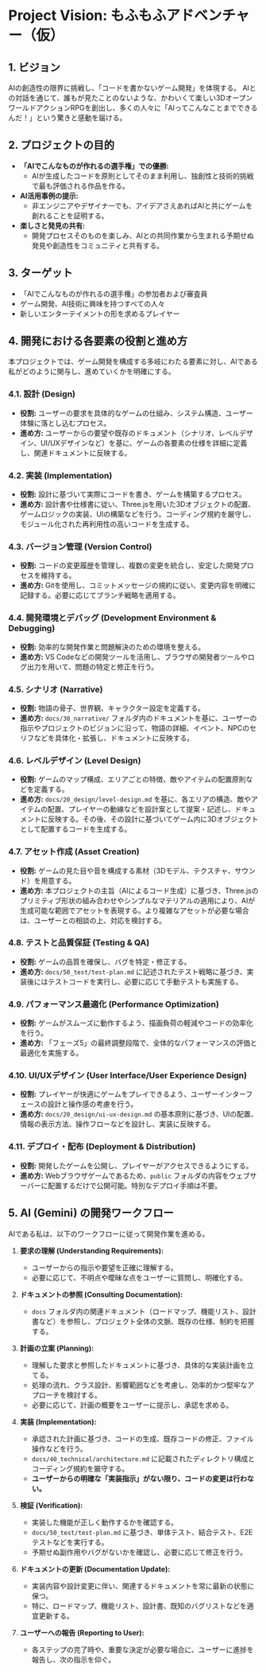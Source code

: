# Project Vision: もふもふアドベンチャー（仮）

## 1. ビジョン

AIの創造性の限界に挑戦し、「コードを書かないゲーム開発」を体現する。
AIとの対話を通じて、誰もが見たことのないような、かわいくて楽しい3DオープンワールドアクションRPGを創出し、多くの人々に「AIってこんなことまでできるんだ！」という驚きと感動を届ける。

## 2. プロジェクトの目的

- **「AIでこんなものが作れるの選手権」での優勝:**
  - AIが生成したコードを原則としてそのまま利用し、独創性と技術的挑戦で最も評価される作品を作る。
- **AI活用事例の提示:**
  - 非エンジニアやデザイナーでも、アイデアさえあればAIと共にゲームを創れることを証明する。
- **楽しさと発見の共有:**
  - 開発プロセスそのものを楽しみ、AIとの共同作業から生まれる予期せぬ発見や創造性をコミュニティと共有する。

## 3. ターゲット

- 「AIでこんなものが作れるの選手権」の参加者および審査員
- ゲーム開発、AI技術に興味を持つすべての人々
- 新しいエンターテイメントの形を求めるプレイヤー

## 4. 開発における各要素の役割と進め方

本プロジェクトでは、ゲーム開発を構成する多岐にわたる要素に対し、AIである私がどのように関与し、進めていくかを明確にする。

### 4.1. 設計 (Design)
- **役割:** ユーザーの要求を具体的なゲームの仕組み、システム構造、ユーザー体験に落とし込むプロセス。
- **進め方:** ユーザーからの要望や既存のドキュメント（シナリオ、レベルデザイン、UI/UXデザインなど）を基に、ゲームの各要素の仕様を詳細に定義し、関連ドキュメントに反映する。

### 4.2. 実装 (Implementation)
- **役割:** 設計に基づいて実際にコードを書き、ゲームを構築するプロセス。
- **進め方:** 設計書や仕様書に従い、Three.jsを用いた3Dオブジェクトの配置、ゲームロジックの実装、UIの構築などを行う。コーディング規約を厳守し、モジュール化された再利用性の高いコードを生成する。

### 4.3. バージョン管理 (Version Control)
- **役割:** コードの変更履歴を管理し、複数の変更を統合し、安定した開発プロセスを維持する。
- **進め方:** Gitを使用し、コミットメッセージの規約に従い、変更内容を明確に記録する。必要に応じてブランチ戦略を適用する。

### 4.4. 開発環境とデバッグ (Development Environment & Debugging)
- **役割:** 効率的な開発作業と問題解決のための環境を整える。
- **進め方:** VS Codeなどの開発ツールを活用し、ブラウザの開発者ツールやログ出力を用いて、問題の特定と修正を行う。

### 4.5. シナリオ (Narrative)
- **役割:** 物語の骨子、世界観、キャラクター設定を定義する。
- **進め方:** `docs/30_narrative/` フォルダ内のドキュメントを基に、ユーザーの指示やプロジェクトのビジョンに沿って、物語の詳細、イベント、NPCのセリフなどを具体化・拡張し、ドキュメントに反映する。

### 4.6. レベルデザイン (Level Design)
- **役割:** ゲームのマップ構成、エリアごとの特徴、敵やアイテムの配置原則などを定義する。
- **進め方:** `docs/20_design/level-design.md` を基に、各エリアの構造、敵やアイテムの配置、プレイヤーの動線などを設計案として提案・記述し、ドキュメントに反映する。その後、その設計に基づいてゲーム内に3Dオブジェクトとして配置するコードを生成する。

### 4.7. アセット作成 (Asset Creation)
- **役割:** ゲームの見た目や音を構成する素材（3Dモデル、テクスチャ、サウンド）を用意する。
- **進め方:** 本プロジェクトの主旨（AIによるコード生成）に基づき、Three.jsのプリミティブ形状の組み合わせやシンプルなマテリアルの適用により、AIが生成可能な範囲でアセットを表現する。より複雑なアセットが必要な場合は、ユーザーとの相談の上、対応を検討する。

### 4.8. テストと品質保証 (Testing & QA)
- **役割:** ゲームの品質を確保し、バグを特定・修正する。
- **進め方:** `docs/50_test/test-plan.md` に記述されたテスト戦略に基づき、実装後にはテストコードを実行し、必要に応じて手動テストも実施する。

### 4.9. パフォーマンス最適化 (Performance Optimization)
- **役割:** ゲームがスムーズに動作するよう、描画負荷の軽減やコードの効率化を行う。
- **進め方:** 「フェーズ5」の最終調整段階で、全体的なパフォーマンスの評価と最適化を実施する。

### 4.10. UI/UXデザイン (User Interface/User Experience Design)
- **役割:** プレイヤーが快適にゲームをプレイできるよう、ユーザーインターフェースの設計と操作感の考慮を行う。
- **進め方:** `docs/20_design/ui-ux-design.md` の基本原則に基づき、UIの配置、情報の表示方法、操作フローなどを設計し、実装に反映する。

### 4.11. デプロイ・配布 (Deployment & Distribution)
- **役割:** 開発したゲームを公開し、プレイヤーがアクセスできるようにする。
- **進め方:** Webブラウザゲームであるため、`public` フォルダの内容をウェブサーバーに配置するだけで公開可能。特別なデプロイ手順は不要。

## 5. AI (Gemini) の開発ワークフロー

AIである私は、以下のワークフローに従って開発作業を進める。

1.  **要求の理解 (Understanding Requirements):**
    - ユーザーからの指示や要望を正確に理解する。
    - 必要に応じて、不明点や曖昧な点をユーザーに質問し、明確化する。

2.  **ドキュメントの参照 (Consulting Documentation):**
    - `docs` フォルダ内の関連ドキュメント（ロードマップ、機能リスト、設計書など）を参照し、プロジェクト全体の文脈、既存の仕様、制約を把握する。

3.  **計画の立案 (Planning):**
    - 理解した要求と参照したドキュメントに基づき、具体的な実装計画を立てる。
    - 処理の流れ、クラス設計、影響範囲などを考慮し、効率的かつ堅牢なアプローチを検討する。
    - 必要に応じて、計画の概要をユーザーに提示し、承認を求める。

4.  **実装 (Implementation):**
    - 承認された計画に基づき、コードの生成、既存コードの修正、ファイル操作などを行う。
    - `docs/40_technical/architecture.md` に記載されたディレクトリ構成とコーディング規約を厳守する。
    - **ユーザーからの明確な「実装指示」がない限り、コードの変更は行わない。**

5.  **検証 (Verification):**
    - 実装した機能が正しく動作するかを確認する。
    - `docs/50_test/test-plan.md` に基づき、単体テスト、結合テスト、E2Eテストなどを実行する。
    - 予期せぬ副作用やバグがないかを確認し、必要に応じて修正を行う。

6.  **ドキュメントの更新 (Documentation Update):**
    - 実装内容や設計変更に伴い、関連するドキュメントを常に最新の状態に保つ。
    - 特に、ロードマップ、機能リスト、設計書、既知のバグリストなどを適宜更新する。

7.  **ユーザーへの報告 (Reporting to User):**
    - 各ステップの完了時や、重要な決定が必要な場合に、ユーザーに進捗を報告し、次の指示を仰ぐ。
